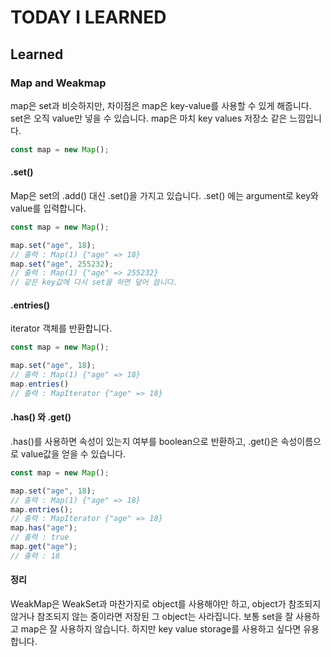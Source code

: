 # TODAY I LEARNED

## Learned

### Map and Weakmap

map은 set과 비슷하지만, 차이점은 map은 key-value를 사용할 수 있게 해줍니다.
set은 오직 value만 넣을 수 있습니다. map은 마치 key values 저장소 같은 느낌입니다.

```javascript
const map = new Map();
```

#### .set()

Map은 set의 .add() 대신 .set()을 가지고 있습니다.
.set() 에는 argument로 key와 value를 입력합니다.

```javascript
const map = new Map();

map.set("age", 18);
// 출력 : Map(1) {"age" => 18}
map.set("age", 255232);
// 출력 : Map(1) {"age" => 255232}
// 같은 key값에 다시 set을 하면 덮어 씁니다.
```

#### .entries()

iterator 객체를 반환합니다.
```javascript
const map = new Map();

map.set("age", 18);
// 출력 : Map(1) {"age" => 18}
map.entries()
// 출력 : MapIterator {"age" => 18}
```

#### .has() 와 .get()

.has()를 사용하면 속성이 있는지 여부를 boolean으로 반환하고, .get()은 속성이름으로 value값을 얻을 수 있습니다.

```javascript
const map = new Map();

map.set("age", 18);
// 출력 : Map(1) {"age" => 18}
map.entries();
// 출력 : MapIterator {"age" => 18}
map.has("age");
// 출력 : true
map.get("age");
// 출력 : 18
```

#### 정리

WeakMap은 WeakSet과 마찬가지로 object를 사용해야만 하고, object가 참조되지 않거나 참조되지 않는 중이라면 저장된 그 object는 사라집니다.
보통 set을 잘 사용하고 map은 잘 사용하지 않습니다. 하지만 key value storage를 사용하고 싶다면 유용합니다.

